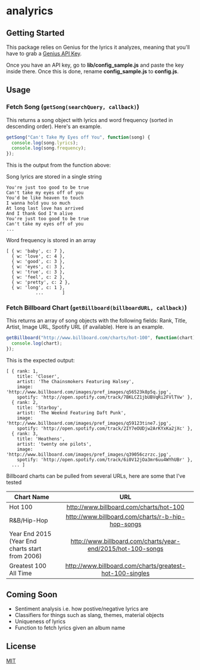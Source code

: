 # analyrics

## Getting Started
This package relies on Genius for the lyrics it analyzes, meaning that you'll have to grab a [Genius API Key](https://docs.genius.com/#/getting-started-h1).

Once you have an API key, go to **lib/config_sample.js** and paste the key inside there. Once this is done, rename **config_sample.js** to **config.js**.

## Usage

### Fetch Song (`getSong(searchQuery, callback)`)
This returns a song object with lyrics and word frequency (sorted in descending order). Here's an example.

```javascript
getSong("Can't Take My Eyes off You", function(song) {
  console.log(song.lyrics);
  console.log(song.frequency);
});
```

This is the output from the function above:

Song lyrics are stored in a single string
```
You're just too good to be true
Can't take my eyes off of you
You'd be like heaven to touch
I wanna hold you so much
At long last love has arrived
And I thank God I'm alive
You're just too good to be true
Can't take my eyes off of you
...
```

Word frequency is stored in an array
```
[ { w: 'baby', c: 7 },
  { w: 'love', c: 4 },
  { w: 'good', c: 3 },
  { w: 'eyes', c: 3 },
  { w: 'true', c: 3 },
  { w: 'feel', c: 2 },
  { w: 'pretty', c: 2 },
  { w: 'long', c: 1 },
           ...       ]
```

### Fetch Billboard Chart (`getBillboard(billboardURL, callback)`)
This returns an array of song objects with the following fields: Rank, Title, Artist, Image URL, Spotify URL (if available). Here is an example.

```javascript
getBillboard("http://www.billboard.com/charts/hot-100", function(chart) {
  console.log(chart);
});
```

This is the expected output:
```
[ { rank: 1,
    title: 'Closer',
    artist: 'The Chainsmokers Featuring Halsey',
    image: 'http://www.billboard.com/images/pref_images/q56523k8p5q.jpg',
    spotify: 'http://open.spotify.com/track/7BKLCZ1jbUBVqRi2FVlTVw' },
  { rank: 2,
    title: 'Starboy',
    artist: 'The Weeknd Featuring Daft Punk',
    image: 'http://www.billboard.com/images/pref_images/q59123tine7.jpg',
    spotify: 'http://open.spotify.com/track/2IY7eOUDjw2ArKYxKa2jXc' },
  { rank: 3,
    title: 'Heathens',
    artist: 'twenty one pilots',
    image: 'http://www.billboard.com/images/pref_images/q39056czrzc.jpg',
    spotify: 'http://open.spotify.com/track/6i0V12jOa3mr6uu4WYhUBr' },
  ... ]
```


Billboard charts can be pulled from several URLs, here are some that I've tested

| Chart Name    | URL           | 
| ------------- |:-------------:| 
| Hot 100      | http://www.billboard.com/charts/hot-100 | 
| R&B/Hip-Hop  | http://www.billboard.com/charts/r-b-hip-hop-songs |  
| Year End 2015 (Year End charts start from 2006) | http://www.billboard.com/charts/year-end/2015/hot-100-songs | 
| Greatest 100 All Time | http://www.billboard.com/charts/greatest-hot-100-singles |


## Coming Soon
- Sentiment analysis i.e. how postive/negative lyrics are
- Classifiers for things such as slang, themes, material objects
- Uniqueness of lyrics
- Function to fetch lyrics given an album name


## License
[MIT](https://github.com/kokuls/analyrics/blob/master/LICENSE)

